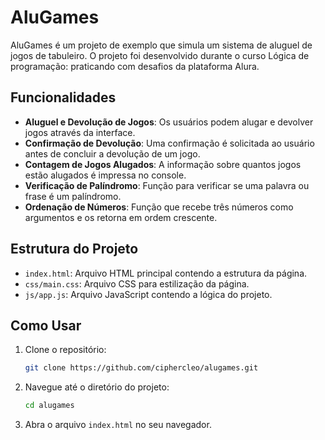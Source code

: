 # AluGames

AluGames é um projeto de exemplo que simula um sistema de aluguel de jogos de tabuleiro. O projeto foi desenvolvido durante o curso Lógica de programação: praticando com desafios da plataforma Alura.

## Funcionalidades

- **Aluguel e Devolução de Jogos**: Os usuários podem alugar e devolver jogos através da interface.
- **Confirmação de Devolução**: Uma confirmação é solicitada ao usuário antes de concluir a devolução de um jogo.
- **Contagem de Jogos Alugados**: A informação sobre quantos jogos estão alugados é impressa no console.
- **Verificação de Palíndromo**: Função para verificar se uma palavra ou frase é um palíndromo.
- **Ordenação de Números**: Função que recebe três números como argumentos e os retorna em ordem crescente.

## Estrutura do Projeto

- `index.html`: Arquivo HTML principal contendo a estrutura da página.
- `css/main.css`: Arquivo CSS para estilização da página.
- `js/app.js`: Arquivo JavaScript contendo a lógica do projeto.

## Como Usar

1. Clone o repositório:
    ```bash
    git clone https://github.com/ciphercleo/alugames.git
    ```

2. Navegue até o diretório do projeto:
    ```bash
    cd alugames
    ```

3. Abra o arquivo `index.html` no seu navegador.